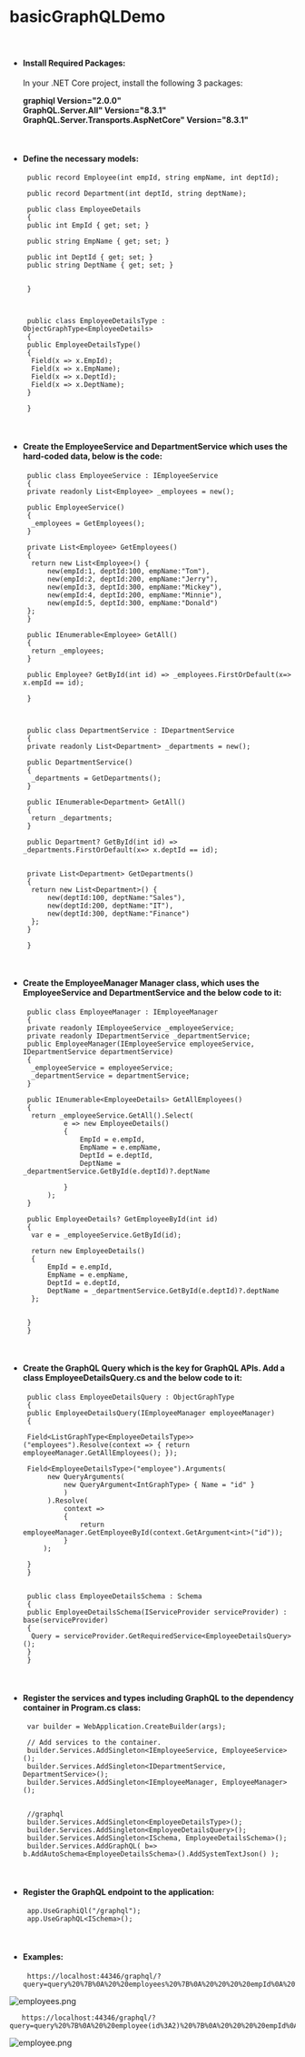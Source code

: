 # basicGraphQLDemo



<br> 

* #### Install Required Packages:

    In your .NET Core project, install the following 3 packages: <br>
  
    **graphiql Version="2.0.0"** <br>
    **GraphQL.Server.All" Version="8.3.1"** <br>
    **GraphQL.Server.Transports.AspNetCore" Version="8.3.1"**
  
  <br>


* #### Define the necessary models:


       public record Employee(int empId, string empName, int deptId);

       public record Department(int deptId, string deptName);

       public class EmployeeDetails
       {
       public int EmpId { get; set; }

       public string EmpName { get; set; }

       public int DeptId { get; set; }
       public string DeptName { get; set; }


       }



       public class EmployeeDetailsType : ObjectGraphType<EmployeeDetails>
       {
       public EmployeeDetailsType()
       {
        Field(x => x.EmpId);
        Field(x => x.EmpName);
        Field(x => x.DeptId);
        Field(x => x.DeptName);
       }

       }

  <br> 

* #### Create the EmployeeService and DepartmentService which uses the hard-coded data, below is the code:


       public class EmployeeService : IEmployeeService
       {
       private readonly List<Employee> _employees = new();

       public EmployeeService()
       {
        _employees = GetEmployees();
       }

       private List<Employee> GetEmployees()
       {
        return new List<Employee>() { 
            new(empId:1, deptId:100, empName:"Tom"),
            new(empId:2, deptId:200, empName:"Jerry"),
            new(empId:3, deptId:300, empName:"Mickey"),
            new(empId:4, deptId:200, empName:"Minnie"),
            new(empId:5, deptId:300, empName:"Donald")
       };
       }

       public IEnumerable<Employee> GetAll()
       {
        return _employees;
       }

       public Employee? GetById(int id) => _employees.FirstOrDefault(x=> x.empId == id);

       }



       public class DepartmentService : IDepartmentService
       {
       private readonly List<Department> _departments = new();

       public DepartmentService()
       {
        _departments = GetDepartments();
       }

       public IEnumerable<Department> GetAll()
       {
        return _departments;
       }

       public Department? GetById(int id) => _departments.FirstOrDefault(x=> x.deptId == id);


       private List<Department> GetDepartments()
       {
        return new List<Department>() {
            new(deptId:100, deptName:"Sales"),
            new(deptId:200, deptName:"IT"),
            new(deptId:300, deptName:"Finance")
        };
       }

       }


  <br> 


* #### Create the EmployeeManager Manager class, which uses the EmployeeService and DepartmentService and the below code to it:


       public class EmployeeManager : IEmployeeManager
       {
       private readonly IEmployeeService _employeeService;
       private readonly IDepartmentService _departmentService;
       public EmployeeManager(IEmployeeService employeeService, IDepartmentService departmentService)
       {
        _employeeService = employeeService;
        _departmentService = departmentService;
       }

       public IEnumerable<EmployeeDetails> GetAllEmployees()
       {
        return _employeeService.GetAll().Select(
                e => new EmployeeDetails()
                {
                    EmpId = e.empId,
                    EmpName = e.empName,
                    DeptId = e.deptId,
                    DeptName = _departmentService.GetById(e.deptId)?.deptName

                }
            );
       }

       public EmployeeDetails? GetEmployeeById(int id)
       {
        var e = _employeeService.GetById(id);

        return new EmployeeDetails()
        {
            EmpId = e.empId,
            EmpName = e.empName,
            DeptId = e.deptId,
            DeptName = _departmentService.GetById(e.deptId)?.deptName
        };

        
       }
       }


  <br> 

* #### Create the GraphQL Query which is the key for GraphQL APIs. Add a class EmployeeDetailsQuery.cs and the below code to it:


       public class EmployeeDetailsQuery : ObjectGraphType
       {
       public EmployeeDetailsQuery(IEmployeeManager employeeManager)
       {

       Field<ListGraphType<EmployeeDetailsType>>("employees").Resolve(context => { return employeeManager.GetAllEmployees(); });

       Field<EmployeeDetailsType>("employee").Arguments(
            new QueryArguments(
                new QueryArgument<IntGraphType> { Name = "id" }
                )
            ).Resolve( 
                context =>
                {
                    return employeeManager.GetEmployeeById(context.GetArgument<int>("id"));
                }
           );

       }
       }


       public class EmployeeDetailsSchema : Schema
       {
       public EmployeeDetailsSchema(IServiceProvider serviceProvider) : base(serviceProvider)
       {
        Query = serviceProvider.GetRequiredService<EmployeeDetailsQuery>();
       }
       }

<br>

* #### Register the services and types including GraphQL to the dependency container in Program.cs class:

       var builder = WebApplication.CreateBuilder(args);

       // Add services to the container.
       builder.Services.AddSingleton<IEmployeeService, EmployeeService>();
       builder.Services.AddSingleton<IDepartmentService, DepartmentService>();
       builder.Services.AddSingleton<IEmployeeManager, EmployeeManager>();


       //graphql
       builder.Services.AddSingleton<EmployeeDetailsType>();
       builder.Services.AddSingleton<EmployeeDetailsQuery>();
       builder.Services.AddSingleton<ISchema, EmployeeDetailsSchema>();
       builder.Services.AddGraphQL( b=> b.AddAutoSchema<EmployeeDetailsSchema>().AddSystemTextJson() );

       

  <br> 


* #### Register the GraphQL endpoint to the application:

       app.UseGraphiQl("/graphql");
       app.UseGraphQL<ISchema>();

       

  <br> 


* #### Examples:


       https://localhost:44346/graphql/?query=query%20%7B%0A%20%20employees%20%7B%0A%20%20%20%20empId%0A%20%20%20%20empName%0A%20%20%20%20deptName%0A%20%20%7D%0A%7D%0A%0A

![employees.png](https://github.com/nijylkanoth/basicGraphQLDemo/blob/master/graphQLApi/Images/employees.png)


       https://localhost:44346/graphql/?query=query%20%7B%0A%20%20employee(id%3A2)%20%7B%0A%20%20%20%20empId%0A%20%20%20%20empName%0A%20%20%20%20deptName%0A%20%20%7D%0A%7D%0A

![employee.png](https://github.com/nijylkanoth/basicGraphQLDemo/blob/master/graphQLApi/Images/employee.png)


              

  <br> 


